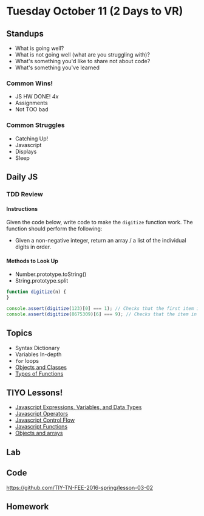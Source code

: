 # Tuesday October 11 (2 Days to VR)

## Standups

* What is going well?
* What is not going well (what are you struggling with)?
* What's something you'd like to share not about code?
* What's something you've learned

### Common Wins!

* JS HW DONE! *4x*
* Assignments
* Not TOO bad

### Common Struggles

* Catching Up!
* Javascript
* Displays
* Sleep

## Daily JS

### TDD Review

#### Instructions

Given the code below, write code to make the `digitize` function work.
The function should perform the following:

* Given a non-negative integer, return an array / a list of the individual digits in order.

#### Methods to Look Up

* Number.prototype.toString()
* String.prototype.split

```js
function digitize(n) {
}

console.assert(digitize(123)[0] === 1); // Checks that the first item in an array returned by `digitize(123)` is a number 1
console.assert(digitize(8675309)[6] === 9); // Checks that the item in position 6 of an array returned by `digitize(8675309)` is a number 9
```

## Topics

- Syntax Dictionary
- Variables In-depth
- `for` loops
- [Objects and Classes](http://www.2ality.com/2015/02/es6-classes-final.html)
- [Types of Functions](http://bonsaiden.github.io/JavaScript-Garden/#function.general)

## TIYO Lessons!

- [Javascript Expressions, Variables, and Data Types](https://online.theironyard.com/paths/579/units/3748/lessons/15123)
- [Javascript Operators](https://online.theironyard.com/paths/579/units/3748/lessons/15124)
- [Javascript Control Flow](https://online.theironyard.com/paths/579/units/3748/lessons/15125)
- [Javascript Functions](https://online.theironyard.com/paths/579/units/3748/lessons/15126)
- [Objects and arrays](https://online.theironyard.com/paths/579/units/3748/lessons/15127)

## Lab


## Code

https://github.com/TIY-TN-FEE-2016-spring/lesson-03-02

## Homework
